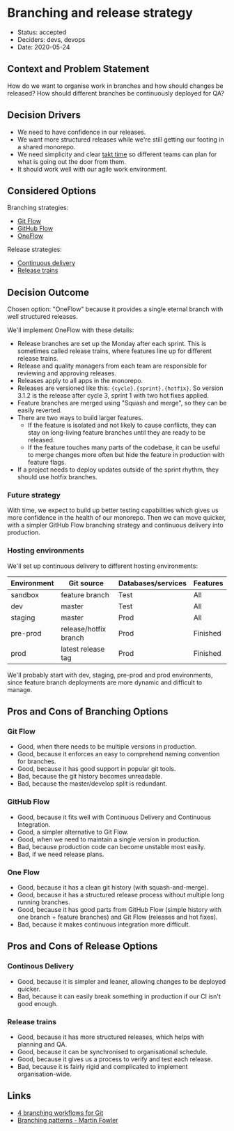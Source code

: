 # Branching and release strategy

* Status: accepted
* Deciders: devs, devops
* Date: 2020-05-24

## Context and Problem Statement

How do we want to organise work in branches and how should changes be released? How should different branches be continuously deployed for QA?

## Decision Drivers

* We need to have confidence in our releases.
* We want more structured releases while we're still getting our footing in a shared monorepo.
* We need simplicity and clear [takt time] so different teams can plan for what is going out the door from them.
* It should work well with our agile work environment.

## Considered Options

Branching strategies:

* [Git Flow]
* [GitHub Flow]
* [OneFlow]

Release strategies:

* [Continuous delivery]
* [Release trains]

## Decision Outcome

Chosen option: "OneFlow" because it provides a single eternal branch with well structured releases.

We'll implement OneFlow with these details:

* Release branches are set up the Monday after each sprint. This is sometimes called release trains, where features line up for different release trains.
* Release and quality managers from each team are responsible for reviewing and approving releases.
* Releases apply to all apps in the monorepo.
* Releases are versioned like this: `{cycle}.{sprint}.{hotfix}`. So version 3.1.2 is the release after cycle 3, sprint 1 with two hot fixes applied.
* Feature branches are merged using "Squash and merge", so they can be easily reverted.
* There are two ways to build larger features.
  * If the feature is isolated and not likely to cause conflicts, they can stay on long-living feature branches until they are ready to be released.
  * If the feature touches many parts of the codebase, it can be useful to merge changes more often but hide the feature in production with feature flags.
* If a project needs to deploy updates outside of the sprint rhythm, they should use hotfix branches.

### Future strategy

With time, we expect to build up better testing capabilities which gives us more confidence in the health of our monorepo. Then we can move quicker, with a simpler GitHub Flow branching strategy and continuous delivery into production.

### Hosting environments

We'll set up continuous delivery to different hosting environments:

Environment | Git source            | Databases/services | Features
------------|-----------------------|--------------------|----------
sandbox     | feature branch        | Test               | All
dev         | master                | Test               | All
staging     | master                | Prod               | All
pre-prod    | release/hotfix branch | Prod               | Finished
prod        | latest release tag    | Prod               | Finished

We'll probably start with dev, staging, pre-prod and prod environments, since feature branch deployments are more dynamic and difficult to manage.

## Pros and Cons of Branching Options

### Git Flow

* Good, when there needs to be multiple versions in production.
* Good, because it enforces an easy to comprehend naming convention for branches.
* Good, because it has good support in popular git tools.
* Bad, because the git history becomes unreadable.
* Bad, because the master/develop split is redundant.

### GitHub Flow

* Good, because it fits well with Continuous Delivery and Continuous Integration.
* Good, a simpler alternative to Git Flow.
* Good, when we need to maintain a single version in production.
* Bad, because production code can become unstable most easily.
* Bad, if we need release plans.

### One Flow

* Good, because it has a clean git history (with squash-and-merge).
* Good, because it has a structured release process without multiple long running branches.
* Good, because it has good parts from GitHub Flow (simple history with one branch + feature branches) and Git Flow (releases and hot fixes).
* Bad, because it makes continuous integration more difficult.

## Pros and Cons of Release Options

### Continous Delivery

* Good, because it is simpler and leaner, allowing changes to be deployed quicker.
* Bad, because it can easily break something in production if our CI isn't good enough.

### Release trains

* Good, because it has more structured releases, which helps with planning and QA.
* Good, because it can be synchronised to organisational schedule.
* Good, because it gives us a process to verify and test each release.
* Bad, because it is fairly rigid and complicated to implement organisation-wide.

## Links

* [4 branching workflows for Git](https://medium.com/@patrickporto/4-branching-workflows-for-git-30d0aaee7bf)
* [Branching patterns - Martin Fowler](https://martinfowler.com/articles/branching-patterns.html)

[Git Flow]: https://nvie.com/posts/a-successful-git-branching-model/
[GitHub Flow]: https://guides.github.com/introduction/flow/
[OneFlow]: https://www.endoflineblog.com/oneflow-a-git-branching-model-and-workflow
[Continuous delivery]: https://martinfowler.com/bliki/ContinuousDelivery.html
[Release trains]: https://martinfowler.com/articles/branching-patterns.html#release-train
[takt time]: https://kanbanize.com/continuous-flow/takt-time

